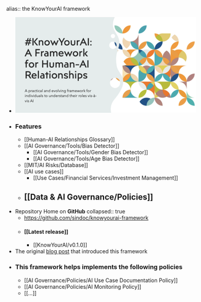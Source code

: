 alias:: the KnowYourAI framework

- ![KnowYourAI.png](../assets/KnowYourAI_1726213479870_0.png)
- ### Features
	- [[Human-AI Relationships Glossary]]
	- [[AI Governance/Tools/Bias Detector]]
		- [[AI Governance/Tools/Gender Bias Detector]]
		- [[AI Governance/Tools/Age Bias Detector]]
	- [[MIT/AI Risks/Database]]
	- [[AI use cases]]
		- [[Use Cases/Financial Services/Investment Management]]
	- [[Data & AI Governance/Policies]]
		-
- Repository Home on **GitHub**
  collapsed:: true
	- https://github.com/sindoc/knowyourai-framework
	- #### [[Latest release]]
		- [[KnowYourAI/v0.1.0]]
- The original [blog post](https://lutino.substack.com/p/navigating-the-ai-transition-a-good) that introduced this framework
- ### This framework helps implements the following policies
	- [[AI Governance/Policies/AI Use Case Documentation Policy]]
	- [[AI Governance/Policies/AI Monitoring Policy]]
	- [[...]]